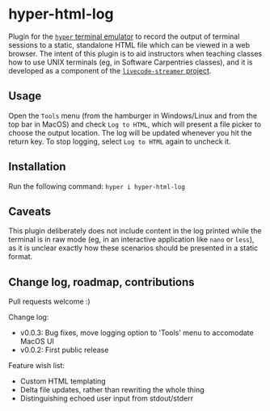 # hyper-html-log

Plugin for the [`hyper` terminal emulator](https://hyper.is/) to record the output of terminal sessions to a static, standalone HTML file which can be viewed in a web browser. The intent of this plugin is to aid instructors when teaching classes how to use UNIX terminals (eg, in Software Carpentries classes), and it is developed as a component of the [`livecode-streamer` project](https://pypi.org/project/livecode-streamer/).

## Usage

Open the `Tools` menu (from the hamburger in Windows/Linux and from the top bar in MacOS) and check `Log to HTML`, which will present a file picker to choose the output location. The log will be updated whenever you hit the return key. To stop logging, select `Log to HTML` again to uncheck it.

## Installation

Run the following command:
`hyper i hyper-html-log`

## Caveats

This plugin deliberately does not include content in the log printed while the terminal is in raw mode (eg, in an interactive application like `nano` or `less`), as it is unclear exactly how these scenarios should be presented in a static format.

## Change log, roadmap, contributions

Pull requests welcome :) 

Change log:

- v0.0.3: Bug fixes, move logging option to 'Tools' menu to accomodate MacOS UI
- v0.0.2: First public release


Feature wish list:

- Custom HTML templating
- Delta file updates, rather than rewriting the whole thing
- Distinguishing echoed user input from stdout/stderr

